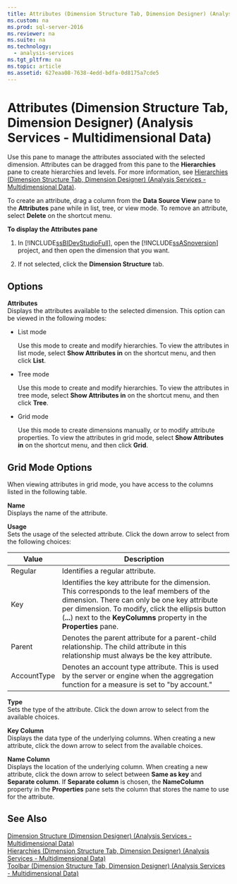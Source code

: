 ```yaml
---
title: Attributes (Dimension Structure Tab, Dimension Designer) (Analysis Services - Multidimensional Data)
ms.custom: na
ms.prod: sql-server-2016
ms.reviewer: na
ms.suite: na
ms.technology: 
  - analysis-services
ms.tgt_pltfrm: na
ms.topic: article
ms.assetid: 627eaa08-7638-4edd-bdfa-0d8175a7cde5
---
```

# Attributes (Dimension Structure Tab, Dimension Designer) (Analysis Services - Multidimensional Data)
  Use this pane to manage the attributes associated with the selected dimension. Attributes can be dragged from this pane to the **Hierarchies** pane to create hierarchies and levels. For more information, see [Hierarchies &#40;Dimension Structure Tab, Dimension Designer&#41; &#40;Analysis Services - Multidimensional Data&#41;](../../Topics/TopicNameNotContainA/Hierarchies--Dimension-Structure-Tab--Dimension-Designer---Analysis-Services---Multidimensional-Data-.md).  
  
 To create an attribute, drag a column from the **Data Source View** pane to the **Attributes** pane while in list, tree, or view mode. To remove an attribute, select **Delete** on the shortcut menu.  
  
 **To display the Attributes pane**  
  
1.  In [!INCLUDE[ssBIDevStudioFull](../../Topics/TopicNameContainA/includes/ssBIDevStudioFull_md.md)], open the [!INCLUDE[ssASnoversion](../../Topics/TopicNameContainA/includes/ssASnoversion_md.md)] project, and then open the dimension that you want.  
  
2.  If not selected, click the **Dimension Structure** tab.  
  
## Options  
 **Attributes**  
 Displays the attributes available to the selected dimension. This option can be viewed in the following modes:  
  
-   List mode  
  
     Use this mode to create and modify hierarchies. To view the attributes in list mode, select **Show Attributes in** on the shortcut menu, and then click **List**.  
  
-   Tree mode  
  
     Use this mode to create and modify hierarchies. To view the attributes in tree mode, select **Show Attributes in** on the shortcut menu, and then click **Tree**.  
  
-   Grid mode  
  
     Use this mode to create dimensions manually, or to modify attribute properties. To view the attributes in grid mode, select **Show Attributes in** on the shortcut menu, and then click **Grid**.  
  
## Grid Mode Options  
 When viewing attributes in grid mode, you have access to the columns listed in the following table.  
  
 **Name**  
 Displays the name of the attribute.  
  
 **Usage**  
 Sets the usage of the selected attribute. Click the down arrow to select from the following choices:  
  
|Value|Description|  
|-----------|-----------------|  
|Regular|Identifies a regular attribute.|  
|Key|Identifies the key attribute for the dimension. This corresponds to the leaf members of the dimension. There can only be one key attribute per dimension. To modify, click the ellipsis button (**...**) next to the **KeyColumns** property in the **Properties** pane.|  
|Parent|Denotes the parent attribute for a parent-child relationship. The child attribute in this relationship must always be the key attribute.|  
|AccountType|Denotes an account type attribute. This is used by the server or engine when the aggregation function for a measure is set to "by account."|  
  
 **Type**  
 Sets the type of the attribute. Click the down arrow to select from the available choices.  
  
 **Key Column**  
 Displays the data type of the underlying columns. When creating a new attribute, click the down arrow to select from the available choices.  
  
 **Name Column**  
 Displays the location of the underlying column. When creating a new attribute, click the down arrow to select between **Same as key** and **Separate column**. If **Separate column** is chosen, the **NameColumn** property in the **Properties** pane sets the column that stores the name to use for the attribute.  
  
## See Also  
 [Dimension Structure &#40;Dimension Designer&#41; &#40;Analysis Services - Multidimensional Data&#41;](../../Topics/TopicNameNotContainA/Dimension-Structure--Dimension-Designer---Analysis-Services---Multidimensional-Data-.md)   
 [Hierarchies &#40;Dimension Structure Tab, Dimension Designer&#41; &#40;Analysis Services - Multidimensional Data&#41;](../../Topics/TopicNameNotContainA/Hierarchies--Dimension-Structure-Tab--Dimension-Designer---Analysis-Services---Multidimensional-Data-.md)   
 [Toolbar &#40;Dimension Structure Tab, Dimension Designer&#41; &#40;Analysis Services - Multidimensional Data&#41;](../../Topics/TopicNameNotContainA/Toolbar--Dimension-Structure-Tab--Dimension-Designer---Analysis-Services---Multidimensional-Data-.md)  
  
  